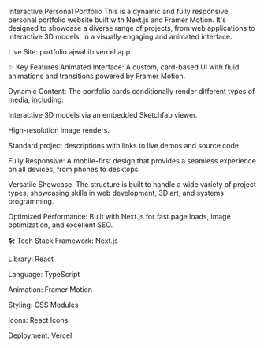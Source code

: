 Interactive Personal Portfolio
This is a dynamic and fully responsive personal portfolio website built with Next.js and Framer Motion. 
It's designed to showcase a diverse range of projects, from web applications to interactive 3D models, in a visually engaging and animated interface.

Live Site: portfolio.ajwahib.vercel.app

✨ Key Features
Animated Interface: A custom, card-based UI with fluid animations and transitions powered by Framer Motion.

Dynamic Content: The portfolio cards conditionally render different types of media, including:

Interactive 3D models via an embedded Sketchfab viewer.

High-resolution image renders.

Standard project descriptions with links to live demos and source code.

Fully Responsive: A mobile-first design that provides a seamless experience on all devices, from phones to desktops.

Versatile Showcase: The structure is built to handle a wide variety of project types, showcasing skills in web development, 3D art, and systems programming.

Optimized Performance: Built with Next.js for fast page loads, image optimization, and excellent SEO.

🛠️ Tech Stack
Framework: Next.js

Library: React

Language: TypeScript

Animation: Framer Motion

Styling: CSS Modules

Icons: React Icons

Deployment: Vercel
